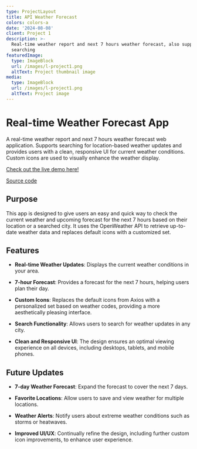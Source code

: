 ```yaml
---
type: ProjectLayout
title: API Weather Forecast
colors: colors-a
date: '2024-08-08'
client: Project 1
description: >-
  Real-time weather report and next 7 hours weather forecast, also support
  searching
featuredImage:
  type: ImageBlock
  url: /images/l-project1.png
  altText: Project thumbnail image
media:
  type: ImageBlock
  url: /images/l-project1.png
  altText: Project image
---
```

# Real-time Weather Forecast App

A real-time weather report and next 7 hours weather forecast web application. Supports searching for location-based weather updates and provides users with a clean, responsive UI for current weather conditions. Custom icons are used to visually enhance the weather display.

[Check out the live demo here!](https://anca-wang.github.io/API-Weather-forecast/)

[Source code](https://github.com/Anca-Wang/API-Weather-forecast/blob/main/README.md)

## Purpose

This app is designed to give users an easy and quick way to check the current weather and upcoming forecast for the next 7 hours based on their location or a searched city. It uses the OpenWeather API to retrieve up-to-date weather data and replaces default icons with a customized set.

## Features

*   **Real-time Weather Updates**: Displays the current weather conditions in your area.

*   **7-hour Forecast**: Provides a forecast for the next 7 hours, helping users plan their day.

*   **Custom Icons**: Replaces the default icons from Axios with a personalized set based on weather codes, providing a more aesthetically pleasing interface.

*   **Search Functionality**: Allows users to search for weather updates in any city.

*   **Clean and Responsive UI**: The design ensures an optimal viewing experience on all devices, including desktops, tablets, and mobile phones.

## Future Updates

*   **7-day Weather Forecast**: Expand the forecast to cover the next 7 days.

*   **Favorite Locations**: Allow users to save and view weather for multiple locations.

*   **Weather Alerts**: Notify users about extreme weather conditions such as storms or heatwaves.

*   **Improved UI/UX**: Continually refine the design, including further custom icon improvements, to enhance user experience.

